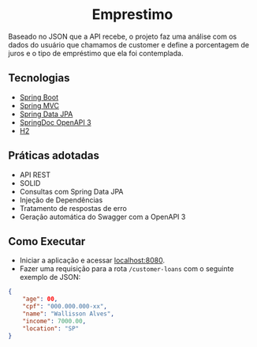 <h1 align="center">
  Emprestimo
</h1>

Baseado no JSON que a API recebe, o projeto faz uma análise com os dados do usuário que chamamos de customer e define a porcentagem de juros e o tipo de empréstimo que ela foi contemplada.

## Tecnologias
 
- [Spring Boot](https://spring.io/projects/spring-boot)
- [Spring MVC](https://docs.spring.io/spring-framework/reference/web/webmvc.html)
- [Spring Data JPA](https://spring.io/projects/spring-data-jpa)
- [SpringDoc OpenAPI 3](https://springdoc.org/v2/#spring-webflux-support)
- [H2](https://www.h2database.com/)

## Práticas adotadas

- API REST
- SOLID
- Consultas com Spring Data JPA
- Injeção de Dependências
- Tratamento de respostas de erro
- Geração automática do Swagger com a OpenAPI 3

## Como Executar

- Iniciar a aplicação e acessar [localhost:8080](http://localhost:8080).
- Fazer uma requisição para a rota `/customer-loans` com o seguinte exemplo de JSON:
```json
{
    "age": 00, 
    "cpf": "000.000.000-xx", 
    "name": "Wallisson Alves",
    "income": 7000.00,
    "location": "SP"
}
